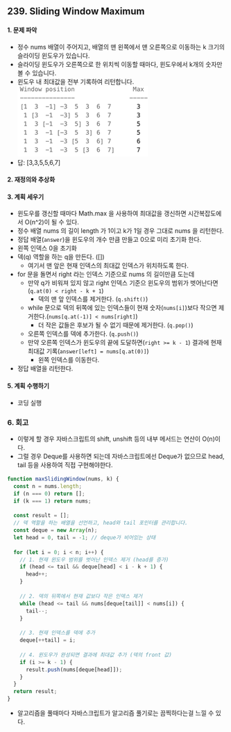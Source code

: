 ## 239. Sliding Window Maximum
#### 1. 문제 파악
- 정수 nums 배열이 주어지고, 배열의 맨 왼쪽에서 맨 오른쪽으로 이동하는 k 크기의 슬라이딩 윈도우가 있습니다. 
- 슬라이딩 윈도우가 오른쪽으로 한 위치씩 이동할 때마다, 윈도우에서 k개의 숫자만 볼 수 있습니다. 
- 윈도우 내 최대값을 전부 기록하여 리턴합니다.
![img.png](img.png)
- 답: [3,3,5,5,6,7]
#### 2. 재정의와 추상화
#### 3. 계획 세우기
- 윈도우를 갱신할 때마다 Math.max 을 사용하여 최대값을 갱신하면 시간복잡도에서 O(n^2)이 될 수 있다.
- 정수 배열 nums 의 길이 length 가 1이고 k가 1일 경우 그대로 nums 을 리턴한다.
- 정답 배열(`answer`)을 윈도우의 개수 만큼 만들고 0으로 미리 초기화 한다.
- 왼쪽 인덱스 0을 초기화
- 덱(q) 역할을 하는 q을 만든다. ([])
  - 여기서 맨 앞은 현재 인덱스의 최대값 인덱스가 위치하도록 한다.
- for 문을 돌면서 right 라는 인덱스 기준으로 nums 의 길이만큼 도는데
  - 만약 q가 비워져 있지 않고 right 인덱스 기준으 윈도우의 범위가 벗어난다면 (`q.at(0) < right - k + 1`)
    - 덱의 맨 앞 인덱스를 제거한다. (`q.shift()`)
  - while 문으로 덱의 뒤쪽에 있는 인덱스들이 현재 숫자(`nums[i]`)보다 작으면 제거한다.(`nums[q.at(-1)] < nums[right]`)
    - 더 작은 값들은 후보가 될 수 없기 때문에 제거한다. (`q.pop()`)
  - 오른쪽 인덱스를 덱에 추가한다. (`q.push()`)
  - 만약 오른쪽 인덱스가 윈도우의 끝에 도달하면(`right >= k - 1`) 결과에 현재 최대값 기록(`answer[left] = nums[q.at(0)]`)
    - 왼쪽 인덱스를 이동한다.
- 정답 배열을 리턴한다.
#### 5. 계획 수행하기
- 코딩 실행

### 6. 회고
- 이렇게 할 경우 자바스크립트의 shift, unshift 등의 내부 메서드는 연산이 O(n)이다.
- 그럴 경우 Deque를 사용하면 되는데 자바스크립트에선 Deque가 없으므로 head, tail 등을 사용하여 직접 구현해야한다.
```javascript
function maxSlidingWindow(nums, k) {
  const n = nums.length;
  if (n === 0) return [];
  if (k === 1) return nums;

  const result = [];
  // 덱 역할을 하는 배열을 선언하고, head와 tail 포인터를 관리합니다.
  const deque = new Array(n);
  let head = 0, tail = -1; // deque가 비어있는 상태

  for (let i = 0; i < n; i++) {
    // 1. 현재 윈도우 범위를 벗어난 인덱스 제거 (head를 증가)
    if (head <= tail && deque[head] < i - k + 1) {
      head++;
    }

    // 2. 덱의 뒤쪽에서 현재 값보다 작은 인덱스 제거
    while (head <= tail && nums[deque[tail]] < nums[i]) {
      tail--;
    }

    // 3. 현재 인덱스를 덱에 추가
    deque[++tail] = i;

    // 4. 윈도우가 완성되면 결과에 최대값 추가 (덱의 front 값)
    if (i >= k - 1) {
      result.push(nums[deque[head]]);
    }
  }
  return result;
}
```
- 알고리즘을 풀때마다 자바스크립트가 알고리즘 풀기로는 끔찍하다는걸 느낄 수 있다.
